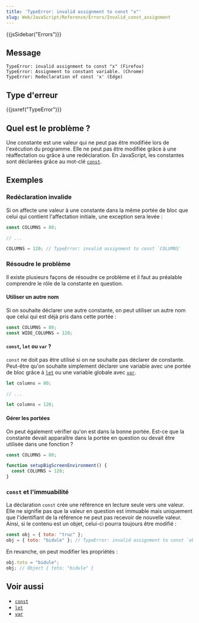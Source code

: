 ```yaml
---
title: 'TypeError: invalid assignment to const "x"'
slug: Web/JavaScript/Reference/Errors/Invalid_const_assignment
---
```


{{jsSidebar("Errors")}}

## Message

```
TypeError: invalid assignment to const "x" (Firefox)
TypeError: Assignment to constant variable. (Chrome)
TypeError: Redeclaration of const 'x' (Edge)
```

## Type d'erreur

{{jsxref("TypeError")}}

## Quel est le problème ?

Une constante est une valeur qui ne peut pas être modifiée lors de l'exécution du programme. Elle ne peut pas être modifiée grâce à une réaffectation ou grâce à une redéclaration. En JavaScript, les constantes sont déclarées grâce au mot-clé [`const`](/fr/docs/Web/JavaScript/Reference/Instructions/const).

## Exemples

### Redéclaration invalide

Si on affecte une valeur à une constante dans la même portée de bloc que celui qui contient l'affectation initiale, une exception sera levée :

```js example-bad
const COLUMNS = 80;

// ...

COLUMNS = 120; // TypeError: invalid assignment to const `COLUMNS'
```

### Résoudre le problème

Il existe plusieurs façons de résoudre ce problème et il faut au préalable comprendre le rôle de la constante en question.

#### Utiliser un autre nom

Si on souhaite déclarer une autre constante, on peut utiliser un autre nom que celui qui est déjà pris dans cette portée :

```js example-good
const COLUMNS = 80;
const WIDE_COLUMNS = 120;
```

#### `const`, `let` ou `var` ?

`const` ne doit pas être utilisé si on ne souhaite pas déclarer de constante. Peut-être qu'on souhaite simplement déclarer une variable avec une portée de bloc grâce à [`let`](/fr/docs/Web/JavaScript/Reference/Instructions/let) ou une variable globale avec [`var`](/fr/docs/Web/JavaScript/Reference/Instructions/var).

```js example-good
let columns = 80;

// ...

let columns = 120;
```

#### Gérer les portées

On peut également vérifier qu'on est dans la bonne portée. Est-ce que la constante devait apparaître dans la portée en question ou devait être utilisée dans une fonction ?

```js example-good
const COLUMNS = 80;

function setupBigScreenEnvironment() {
  const COLUMNS = 120;
}
```

### `const` et l'immuabilité

La déclaration `const` crée une référence en lecture seule vers une valeur. Elle ne signifie pas que la valeur en question est immuable mais uniquement que l'identifiant de la référence ne peut pas recevoir de nouvelle valeur. Ainsi, si le contenu est un objet, celui-ci pourra toujours être modifié :

```js example-bad
const obj = { toto: "truc" };
obj = { toto: "bidule" }; // TypeError: invalid assignment to const `obj'
```

En revanche, on peut modifier les propriétés :

```js example-good
obj.toto = "bidule";
obj; // Object { toto: "bidule" }
```

## Voir aussi

- [`const`](/fr/docs/Web/JavaScript/Reference/Instructions/const)
- [`let`](/fr/docs/Web/JavaScript/Reference/Instructions/let)
- [`var`](/fr/docs/Web/JavaScript/Reference/Instructions/var)
